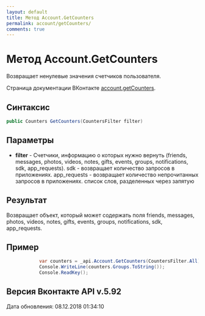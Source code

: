 ```yaml
---
layout: default
title: Метод Account.GetCounters
permalink: account/getCounters/
comments: true
---
```

# Метод Account.GetCounters
Возвращает ненулевые значения счетчиков пользователя.

Страница документации ВКонтакте [account.getCounters](https://vk.com/dev/account.getCounters).

## Синтаксис
``` csharp
public Counters GetCounters(CountersFilter filter)
```

## Параметры
+ **filter** - Счетчики, информацию о которых нужно вернуть (friends, messages, photos, videos, notes, gifts, events, groups, notifications, sdk, app_requests). 
sdk - возвращает количество запросов в приложениях. 
app_requests - возвращает количество непрочитанных запросов в приложениях. список слов, разделенных через запятую

## Результат
Возвращает объект, который может содержать поля friends, messages, photos, videos, notes, gifts, events, groups, notifications, sdk, app_requests.

## Пример
``` csharp
            var counters = _api.Account.GetCounters(CountersFilter.All);
            Console.WriteLine(counters.Groups.ToString());
            Console.ReadKey();
```

## Версия Вконтакте API v.5.92
Дата обновления: 08.12.2018 01:34:10
